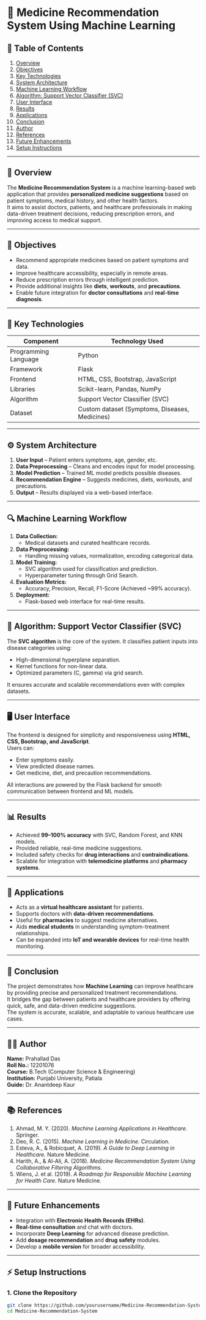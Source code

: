 # 💊 Medicine Recommendation System Using Machine Learning

## 📑 Table of Contents
1. [Overview](#-overview)
2. [Objectives](#-objectives)
3. [Key Technologies](#-key-technologies)
4. [System Architecture](#-system-architecture)
5. [Machine Learning Workflow](#-machine-learning-workflow)
6. [Algorithm: Support Vector Classifier (SVC)](#-algorithm-support-vector-classifier-svc)
7. [User Interface](#-user-interface)
8. [Results](#-results)
9. [Applications](#-applications)
10. [Conclusion](#-conclusion)
11. [Author](#-author)
12. [References](#-references)
13. [Future Enhancements](#-future-enhancements)
14. [Setup Instructions](#-setup-instructions)

---

## 📘 Overview
The **Medicine Recommendation System** is a machine learning-based web application that provides **personalized medicine suggestions** based on patient symptoms, medical history, and other health factors.  
It aims to assist doctors, patients, and healthcare professionals in making data-driven treatment decisions, reducing prescription errors, and improving access to medical support.

---

## 🎯 Objectives
- Recommend appropriate medicines based on patient symptoms and data.  
- Improve healthcare accessibility, especially in remote areas.  
- Reduce prescription errors through intelligent prediction.  
- Provide additional insights like **diets**, **workouts**, and **precautions**.  
- Enable future integration for **doctor consultations** and **real-time diagnosis**.

---

## 🧠 Key Technologies
| Component | Technology Used |
|------------|----------------|
| Programming Language | Python |
| Framework | Flask |
| Frontend | HTML, CSS, Bootstrap, JavaScript |
| Libraries | Scikit-learn, Pandas, NumPy |
| Algorithm | Support Vector Classifier (SVC) |
| Dataset | Custom dataset (Symptoms, Diseases, Medicines) |

---

## ⚙️ System Architecture
1. **User Input** – Patient enters symptoms, age, gender, etc.  
2. **Data Preprocessing** – Cleans and encodes input for model processing.  
3. **Model Prediction** – Trained ML model predicts possible diseases.  
4. **Recommendation Engine** – Suggests medicines, diets, workouts, and precautions.  
5. **Output** – Results displayed via a web-based interface.

---

## 🔍 Machine Learning Workflow
1. **Data Collection:**  
   - Medical datasets and curated healthcare records.  
2. **Data Preprocessing:**  
   - Handling missing values, normalization, encoding categorical data.  
3. **Model Training:**  
   - SVC algorithm used for classification and prediction.  
   - Hyperparameter tuning through Grid Search.  
4. **Evaluation Metrics:**  
   - Accuracy, Precision, Recall, F1-Score (Achieved ~99% accuracy).  
5. **Deployment:**  
   - Flask-based web interface for real-time results.

---

## 🧩 Algorithm: Support Vector Classifier (SVC)
The **SVC algorithm** is the core of the system. It classifies patient inputs into disease categories using:
- High-dimensional hyperplane separation.  
- Kernel functions for non-linear data.  
- Optimized parameters (C, gamma) via grid search.  

It ensures accurate and scalable recommendations even with complex datasets.

---

## 🖥️ User Interface
The frontend is designed for simplicity and responsiveness using **HTML, CSS, Bootstrap, and JavaScript**.  
Users can:
- Enter symptoms easily.  
- View predicted disease names.  
- Get medicine, diet, and precaution recommendations.  

All interactions are powered by the Flask backend for smooth communication between frontend and ML models.

---

## 📊 Results
- Achieved **99–100% accuracy** with SVC, Random Forest, and KNN models.  
- Provided reliable, real-time medicine suggestions.  
- Included safety checks for **drug interactions** and **contraindications**.  
- Scalable for integration with **telemedicine platforms** and **pharmacy systems**.

---

## 🧪 Applications
- Acts as a **virtual healthcare assistant** for patients.  
- Supports doctors with **data-driven recommendations**.  
- Useful for **pharmacies** to suggest medicine alternatives.  
- Aids **medical students** in understanding symptom-treatment relationships.  
- Can be expanded into **IoT and wearable devices** for real-time health monitoring.

---

## 🧾 Conclusion
The project demonstrates how **Machine Learning** can improve healthcare by providing precise and personalized treatment recommendations.  
It bridges the gap between patients and healthcare providers by offering quick, safe, and data-driven medicine suggestions.  
The system is accurate, scalable, and adaptable to various healthcare use cases.

---

## 👨‍💻 Author
**Name:** Prahallad Das  
**Roll No.:** 12201076  
**Course:** B.Tech (Computer Science & Engineering)  
**Institution:** Punjabi University, Patiala  
**Guide:** Dr. Anantdeep Kaur  

---

## 📚 References
1. Ahmad, M. Y. (2020). *Machine Learning Applications in Healthcare.* Springer.  
2. Deo, R. C. (2015). *Machine Learning in Medicine.* Circulation.  
3. Esteva, A., & Robicquet, A. (2019). *A Guide to Deep Learning in Healthcare.* Nature Medicine.  
4. Harith, A., & Al-Ali, A. (2018). *Medicine Recommendation System Using Collaborative Filtering Algorithms.*  
5. Wiens, J. et al. (2019). *A Roadmap for Responsible Machine Learning for Health Care.* Nature Medicine.  

---

## 🚀 Future Enhancements
- Integration with **Electronic Health Records (EHRs)**.  
- **Real-time consultation** and chat with doctors.  
- Incorporate **Deep Learning** for advanced disease prediction.  
- Add **dosage recommendation** and **drug safety** modules.  
- Develop a **mobile version** for broader accessibility.

---

## ⚡ Setup Instructions
### 1. Clone the Repository
```bash
git clone https://github.com/yourusername/Medicine-Recommendation-System.git
cd Medicine-Recommendation-System

